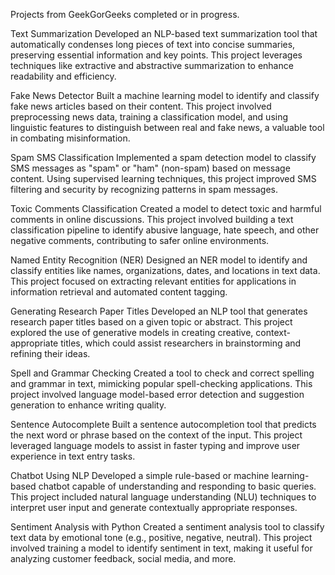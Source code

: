 
Projects from GeekGorGeeks completed or in progress. 

Text Summarization
Developed an NLP-based text summarization tool that automatically condenses long pieces of text into concise summaries, preserving essential information and key points. This project leverages techniques like extractive and abstractive summarization to enhance readability and efficiency.

Fake News Detector
Built a machine learning model to identify and classify fake news articles based on their content. This project involved preprocessing news data, training a classification model, and using linguistic features to distinguish between real and fake news, a valuable tool in combating misinformation.

Spam SMS Classification
Implemented a spam detection model to classify SMS messages as "spam" or "ham" (non-spam) based on message content. Using supervised learning techniques, this project improved SMS filtering and security by recognizing patterns in spam messages.

Toxic Comments Classification
Created a model to detect toxic and harmful comments in online discussions. This project involved building a text classification pipeline to identify abusive language, hate speech, and other negative comments, contributing to safer online environments.

Named Entity Recognition (NER)
Designed an NER model to identify and classify entities like names, organizations, dates, and locations in text data. This project focused on extracting relevant entities for applications in information retrieval and automated content tagging.

Generating Research Paper Titles
Developed an NLP tool that generates research paper titles based on a given topic or abstract. This project explored the use of generative models in creating creative, context-appropriate titles, which could assist researchers in brainstorming and refining their ideas.

Spell and Grammar Checking
Created a tool to check and correct spelling and grammar in text, mimicking popular spell-checking applications. This project involved language model-based error detection and suggestion generation to enhance writing quality.

Sentence Autocomplete
Built a sentence autocompletion tool that predicts the next word or phrase based on the context of the input. This project leveraged language models to assist in faster typing and improve user experience in text entry tasks.

Chatbot Using NLP
Developed a simple rule-based or machine learning-based chatbot capable of understanding and responding to basic queries. This project included natural language understanding (NLU) techniques to interpret user input and generate contextually appropriate responses.

Sentiment Analysis with Python
Created a sentiment analysis tool to classify text data by emotional tone (e.g., positive, negative, neutral). This project involved training a model to identify sentiment in text, making it useful for analyzing customer feedback, social media, and more.

